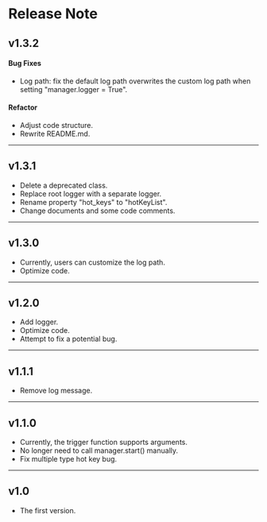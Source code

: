 # Release Note
## v1.3.2
#### Bug Fixes
- Log path: fix the default log path overwrites the custom log path when setting "manager.logger = True".
#### Refactor
- Adjust code structure.
- Rewrite README.md.
___
## v1.3.1
- Delete a deprecated class.
- Replace root logger with a separate logger.
- Rename property "hot_keys" to "hotKeyList".
- Change documents and some code comments.
___
## v1.3.0
- Currently, users can customize the log path.
- Optimize code.
___
## v1.2.0
- Add logger.
- Optimize code.
- Attempt to fix a potential bug.
___
## v1.1.1
- Remove log message.
___
## v1.1.0
- Currently, the trigger function supports arguments.
- No longer need to call manager.start() manually.
- Fix multiple type hot key bug.
___
## v1.0
- The first version.
